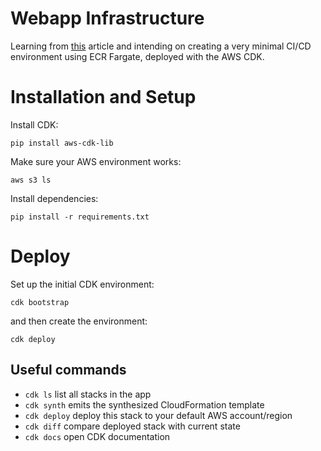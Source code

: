 # Webapp Infrastructure

Learning from [this](https://aws.amazon.com/blogs/containers/create-a-ci-cd-pipeline-for-amazon-ecs-with-github-actions-and-aws-codebuild-tests/) article
and intending on creating a very minimal CI/CD environment using ECR Fargate, deployed with
the AWS CDK.

# Installation and Setup

Install CDK:

`pip install aws-cdk-lib`

Make sure your AWS environment works:

`aws s3 ls`

Install dependencies:

`pip install -r requirements.txt`

# Deploy

Set up the initial CDK environment:

`cdk bootstrap`

and then create the environment:

`cdk deploy`


## Useful commands

 * `cdk ls`          list all stacks in the app
 * `cdk synth`       emits the synthesized CloudFormation template
 * `cdk deploy`      deploy this stack to your default AWS account/region
 * `cdk diff`        compare deployed stack with current state
 * `cdk docs`        open CDK documentation
